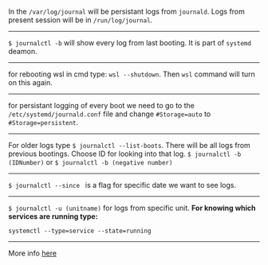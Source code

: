 In the `/var/log/journal` will be persistant logs from `journald`. 
Logs from present session will be in `/run/log/journal`.

-------

`$ journalctl -b` will show every log from last booting. It is part of `systemd` deamon. 

----------
for rebooting wsl in cmd type: `wsl --shutdown`. Then `wsl` command will turn on this again.

-------
for persistant logging of every boot we need to go to the `/etc/systemd/journald.conf` file and change `#Storage=auto` to `#Storage=persistent`.

-----
For older logs type `$ journalctl --list-boots`. There will be all logs from previous bootings. Choose ID for looking into that log.
`$ journalctl -b (IDNumber)` or `$ journalctl -b (negative number)`

-------------
`$ journalctl --since ` is a flag for specific date we want to see logs.

--------
`$ journalctl -u (unitname)` for logs from specific unit. **For knowing which services are running type:**

```
systemctl --type=service --state=running
```

----------

More info [here](https://www.digitalocean.com/community/tutorials/how-to-use-journalctl-to-view-and-manipulate-systemd-logs)